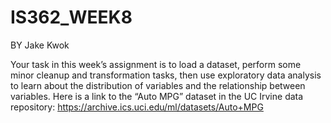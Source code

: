# IS362_WEEK8

BY Jake Kwok

Your task in this week’s assignment is to load a dataset, perform some minor cleanup and transformation tasks, then use exploratory data analysis to learn about the distribution of variables and the relationship between variables.
Here is a link to the “Auto MPG” dataset in the UC Irvine data repository: https://archive.ics.uci.edu/ml/datasets/Auto+MPG
